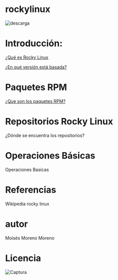 # rockylinux

![descarga](https://user-images.githubusercontent.com/114906901/217318810-9d32c1dc-e334-4cbc-aea7-f0f156b57c56.png)

# Introducción:

[¿Qué es Rocky Linux](https://github.com/darkrayo97/rockylinux/blob/6d5755d035ff1001ee599250a2a08a177d01d93d/introduccion.md)

[¿En qué versión está basada?](https://github.com/darkrayo97/rockylinux/blob/962a7b17ea6a1b68959c264751cebab00c840c18/version.md)

# Paquetes RPM

[¿Que son los paquetes RPM?](https://github.com/darkrayo97/rockylinux/blob/e3b276430d96342aaead44c755ae2c92c0f2d2bf/rpm.md)

# Repositorios Rocky Linux

¿Dónde se encuentra los repositorios?

# Operaciones Básicas

Operaciones Basicas

# Referencias

Wikipedia
rocky linux

# autor
Moisés Moreno Moreno

# Licencia
![Captura](https://user-images.githubusercontent.com/114906901/217319944-911b781d-f207-4564-9fda-4d05ec1613e9.PNG)
